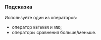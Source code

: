 ### Подсказка

Используйте один из операторов:

* оператор `BETWEEN` и `AND`; 
* операторы сравнения больше/меньше.